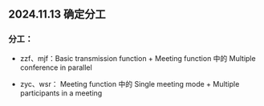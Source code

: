 ## 2024.11.13 确定分工
### 分工：

- zzf、mjf：Basic transmission function + Meeting function 中的 Multiple conference in parallel

- zyc、wsr： Meeting function 中的 Single meeting mode + Multiple participants in a meeting
